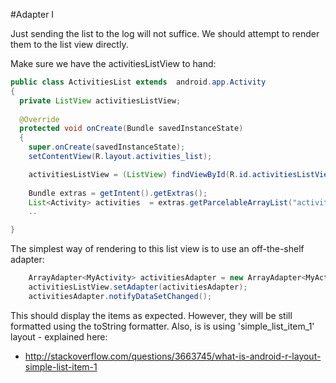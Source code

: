#Adapter I

Just sending the list to the log will not suffice. We should attempt to render them to the list view directly.

Make sure we have the activitiesListView to hand:

~~~java
public class ActivitiesList extends  android.app.Activity
{
  private ListView activitiesListView;
  
  @Override
  protected void onCreate(Bundle savedInstanceState)
  {
    super.onCreate(savedInstanceState);
    setContentView(R.layout.activities_list);

    activitiesListView = (ListView) findViewById(R.id.activitiesListView);
    
    Bundle extras = getIntent().getExtras();  
    List<Activity> activities  = extras.getParcelableArrayList("activities");
    ..

}
~~~
The simplest way of rendering to this list view is to use an off-the-shelf adapter:

~~~java
    ArrayAdapter<MyActivity> activitiesAdapter = new ArrayAdapter<MyActivity>(this, android.R.layout.simple_list_item_1, activities);
    activitiesListView.setAdapter(activitiesAdapter);
    activitiesAdapter.notifyDataSetChanged();
~~~

This should display the items as expected. However, they will be still formatted using the toString formatter. Also, is is using 'simple_list_item_1' layout - explained here:

- <http://stackoverflow.com/questions/3663745/what-is-android-r-layout-simple-list-item-1>


